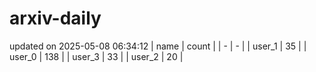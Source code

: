 # arxiv-daily
updated on 2025-05-08 06:34:12
| name | count |
| - | - |
| user_1 | 35 |
| user_0 | 138 |
| user_3 | 33 |
| user_2 | 20 |

